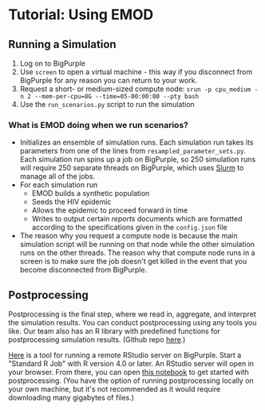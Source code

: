 # Tutorial: Using EMOD

## Running a Simulation

1. Log on to BigPurple
2. Use `screen` to open a virtual machine - this way if you disconnect from BigPurple for any reason you can return to your work.
3. Request a short- or medium-sized compute node: `srun -p cpu_medium -n 2 --mem-per-cpu=8G --time=05-00:00:00 --pty bash`
4. Use the `run_scenarios.py` script to run the simulation

### What is EMOD doing when we run scenarios?

* Initializes an ensemble of simulation runs. Each simulation run takes its parameters from one of the lines from `resampled_parameter_sets.py`. Each simulation run spins up a job on BigPurple, so 250 simulation runs will require 250 separate threads on BigPurple, which uses [Slurm](https://slurm.schedmd.com/overview.html) to manage all of the jobs.
* For each simulation run 
    * EMOD builds a synthetic population
    * Seeds the HIV epidemic
    * Allows the epidemic to proceed forward in time
    * Writes to output certain *reports* documents which are formatted according to the specifications given in the `config.json` file
* The reason why you request a compute node is because the main simulation script will be running on that node while the other simulation runs on the other threads. The reason why that compute node runs in a screen is to make sure the job doesn't get killed in the event that you become disconnected from BigPurple.

## Postprocessing

Postprocessing is the final step, where we read in, aggregate, and interpret the simulation results. You can conduct postprocessing using any tools you like. Our team also has an R library with predefined functions for postprocessing simulation results. (Github repo [here](https://github.com/BershteynLab/EMODAnalyzeR/tree/main).)

[Here](https://rstudio.hpc.nyumc.org/) is a tool for running a remote RStudio server on BigPurple. Start a "Standard R Job" with R version 4.0 or later. An RStudio server will open in your browser. From there, you can open [this notebook](tutorial_postprocessing.rmd) to get started with postprocessing. (You have the option of running postprocessing locally on your own machine, but it's not recommended as it would require downloading many gigabytes of files.)
